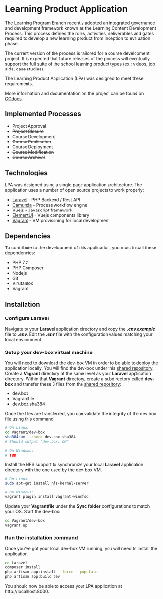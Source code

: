 # Learning Product Application

The Learning Program Branch recently adopted an integrated governance and development framework known as the Learning Content Development Process. This process defines the roles, activities, deliverables and gates required to develop a new learning product from inception to evaluation phase.

The current version of the process is tailored for a course development project. It is expected that future releases of the process will eventually support the full suite of the school learning product types (ex.: videos, job aids, case studies).

The Learning Product Application (LPA) was designed to meet these requirements.

More information and documentation on the project can be found on [GCdocs].

## Implemented Processes
  - Project Approval
  - ~~Project Closure~~
  - Course Development
  - ~~Course Publication~~
  - ~~Course Deployment~~
  - ~~Course Modification~~
  - ~~Course Archival~~

## Technologies

LPA was designed using a single page application architecture.
The application uses a number of open source projects to work properly:
* [Laravel] - PHP Backend / Rest API
* [Camunda] - Process workflow engine
* [Vuejs] - Javascript framework
* [ElementUI] - Vuejs components library
* [Vagrant] - VM provisoning for local development

## Dependencies

To contribute to the development of this application, you must install these dependencies:
* PHP 7.2
* PHP Composer
* Nodejs
* Git
* VirutalBox
* Vagrant

## Installation

### Configure Laravel
Navigate to your **Laravel** application directory and copy the ***.env.example*** file to ***.env***.
Edit the ***.env*** file with the configuration values matching your local environment.

### Setup your dev-box virtual machine
You will need to download the dev-box VM in order to be able to deploy the application locally. You will find the dev-box under this [shared repository]. Create a **Vagrant** directory at the same level as your **Laravel** application directory. Within that **Vagrant** directory, create a subdirectory called **dev-box** and transfer these 3 files from the [shared repository]:
- dev.box
- Vagrantfile
- dev.box.sha384

Once the files are transferred, you can validate the integrity of the dev.box file using this command:
```bash
# On Linux:
cd Vagrant/dev-box
sha384sum --check dev.box.sha384
# Should output "dev.box: OK"

# On Windows:
# TBD
```

Install the NFS support to synchronize your local **Laravel** application directory with the one used by the dev-box VM.
```bash
# On Linux:
sudo apt-get install nfs-kernel-server

# On Windows:
vagrant plugin install vagrant-winnfsd
```

Update your **Vagrantfile** under the **Sync folder** configurations to match your OS.
Start the dev-box:
```bash
cd Vagrant/dev-box
vagrant up
```

### Run the installation command
Once you've got your local dev-box VM running, you will need to install the application.
```bash
cd Laravel
composer install
php artisan app:install --force --populate
php artisan app:build dev
```

You should now be able to access your LPA application at http://localhost:8000.

[GCDocs]: <http://gcdocs.csps-efpc.gc.ca/otcs/llisapi.dll?func=ll&objId=10205305>
[Laravel]: <https://laravel.com>
[Camunda]: <https://camunda.com>
[node.js]: <http://nodejs.org>
[Vuejs]: <https://vuejs.org>
[ElementUI]: <https://element.eleme.io/#/en-US>
[Vagrant]: <https://www.vagrantup.com>
[shared repository]: \\CSPS-NCA-V004\NCASHR002\SHAREDIR\IT\eschool\LPA
